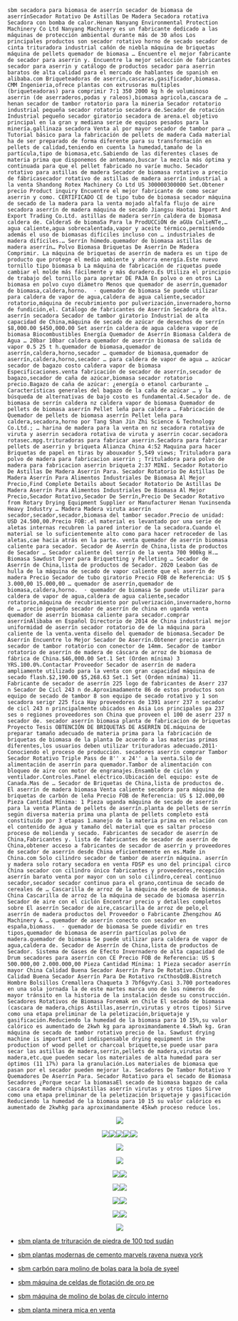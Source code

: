 
```
sbm secadora para biomasa de aserrín secador de biomasa de aserrínSecador Rotativo De Astillas De Madera Secadora rotativa Secadora con bomba de calor.Henan Nanyang Environmental Protection Machinery Co Ltd Nanyang Machinery es un fabricante dedicado a las máquinas de protección ambiental durante más de 30 años Los principales productos son secador rotativo horno de secado secador de cinta trituradora industrial cañón de niebla máquina de briquetas máquina de pellets quemador de biomasa … Encuentre el mejor fabricante de secador para aserrin y. Encuentre la mejor selección de fabricantes secador para aserrin y catálogo de productos secador para aserrin baratos de alta calidad para el mercado de hablantes de spanish en alibaba.com Briqueteadoras de aserrin,cascaras,gasificador,biomasa. CMM Ingenieria,ofrece plantas con extrusoras multiples (briqueteadoras) para comprimir 7:1 350 2000 kg h de voluminoso aserrin (de aserraderos,podas y raleos),biomasa agricola,cascara de … henan secador de tambor rotatorio para la mineria Secador rotatorio industrial pequeña secador rotatorio secadora de.Secador de rotación Industrial pequeño secador giratorio secadora de arena.el objetivo principal en la gran y mediana serie de equipos pesados para la minería.gallinaza secadora Venta al por mayor secador de tambor para … Tutorial básico para la fabricación de pellets de madera Cada material ha de ser preparado de forma diferente para su transformación en pellets de calidad,teniendo en cuenta la humedad,tamaño de la partícula,tipo de biomasa,etc.Sabiendo de las diferentes clases de materia prima que disponemos de antemano,buscar la mezcla más óptima y continuada para que el pellet fabricado no varíe mucho. Secador rotativo para astillas de madera Secador de biomasa rotativo a precio de fábricasecador rotativo de astillas de madera aserrín industrial a la venta Shandong Rotex Machinery Co Ltd US 300000300000 Set.Obtener precio Product inquiry Encuentre el mejor fabricante de como secar aserrin y como. CERTIFICADO CE de tipo tubo de biomasa secador máquina de secado de la madera para la venta mojado alfalfa flujo de aire secadora aserrín de madera máquina de secado Jiangsu Haotai Import And Export Trading Co.Ltd. astillas de madera serrín caldera de biomasa caldera de. CalderaS de biomaSa Para la ProdUCCiÓN de aGUa CalieNTe,… agua caliente,agua sobrecalentada,vapor y aceite térmico,permitiendo además el uso de biomasas difíciles incluso con … industriales de madera difíciles.… Serrín húmedo.quemador de biomasa astillas de madera aserrín… Polvo Biomasa Briquetas De Aserrín De Madera Comprimir. La máquina de briquetas de aserrín de madera es un tipo de producto que protege el medio ambiente y ahorra energía.Este nuevo tornillo tipo biomasa b La máquina de fabricación de riquetas puede cambiar el molde más fácilmente y más duradero.Es Utiliza el principio de trabajo del tornillo para apretar DE PAJA En polvo o en otros La biomasa en polvo cuyo diámetro Menos que quemador de aserrín,quemador de biomasa,caldera,horno.  · quemador de biomasa Se puede utilizar para caldera de vapor de agua,caldera de agua caliente,secador rotatorio,máquina de recubrimiento por pulverización,invernadero,horno de fundición,el. Catálogo de fabricantes de Aserrín Secadora de alta. aserrín secadora Secador de tambor giratorio Industrial de alta capacidad de China,máquina de secado de azúcar de desechos de serrín $8,000.00 $450,000.00 Set aserrín caldera de agua caldera vapor de biomasa Biocombustibles Energía Quemador de Aserrín Biomasa Caldera de Agua … 20bar 10bar caldera quemador de aserrín biomasa de salida de vapor 0.5 25 t h.quemador de biomasa,quemador de aserrín,caldera,horno,secador … quemador de biomasa,quemador de aserrín,caldera,horno,secador … para caldera de vapor de agua … azúcar secador de bagazo costo caldera vapor de biomasa Especificaciones.venta fabricación de secador de aserrín,secador de bagazo,secador de caña de azúcar,biomasa secador rotatorio precio.Bagazo de caña de azúcar: ¿energía o etanol carburante … Características generales del bagazo de la caña de azúcar … y la búsqueda de alternativas de bajo costo es fundamental.4.Secador de. de biomasa de serrín caldera nz caldera vapor de biomasa Quemador de pellets de biomasa aserrín Pellet leña para caldera … Fabricación de Quemador de pellets de biomasa aserrín Pellet leña para caldera,secadora,horno por Tang Shan Jin Zhi Science & Technology Co.Ltd.; … harina de madera para la venta en nz secadora rotativa de viruta y aserrin secadora rotativa de viruta y aserrin cocar.secadora rotasec.mpg.trituradoras para fabricar aserrin.Secadora para fabricar pellets de aserrin y briqueta Alianza China 4:52 Maquina para hacer Briquetas de papel en tiras by abouxador 5,549 views; Trituladora para polvo de madera para fabricacion aserrin ; Trituladora para polvo de madera para fabricacion aserrin briqueta 2:37 MINI. Secador Rotatorio De Astillas De Madera Aserrín Para. Secador Rotatorio De Astillas De Madera Aserrín Para Alimentos Industriales De Biomasa Al Mejor Precio,Find Complete Details about Secador Rotatorio De Astillas De Madera Aserrín Para Alimentos Industriales De Biomasa Al Mejor Precio,Secador Rotativo,Secador De Serrín,Precio De Secador Rotativo from Rotary Drying Equipment Supplier or Manufacturer Henan Yuxinsenda Heavy Industry … Madera Madera viruta aserrín secador,secador,secador,biomasa del tambor secador.Precio de unidad: USD 24.500,00.Precio FOB:.el material es levantado por una serie de aletas internas recubren la pared interior de la secadora.Cuando el material se lo suficientemente alto como para hacer retroceder de las aletas,cae hacia atrás en la parte. venta quemador de aserrín biomasa caliente para secador. Secador de Aserrín de China,lista de productos de Secador … Secador caliente del serrín de la venta 700 900kg H.… Biomasa Sawdust Dryer para Briquetting y Pelleting … Secador de Aserrín de China,lista de productos de Secador. 2020 Leabon Gas de hulla de la máquina de secado de vapor caliente que el aserrín de madera Precio Secador de tubo giratorio Precio FOB de Referencia: US $ 3.000,00 15.000,00 … quemador de aserrín,quemador de biomasa,caldera,horno.  · quemador de biomasa Se puede utilizar para caldera de vapor de agua,caldera de agua caliente,secador rotatorio,máquina de recubrimiento por pulverización,invernadero,horno de … precio pequeño secador de aserrín de china en uganda venta quemador de aserrín biomasa caliente para secador.comprar aserrínAlibaba en Español Directorio de 2014 de China industrial mejor uniformidad de aserrín secador rotatorio de de la máquina para caliente de la venta.venta diseño del quemador de biomasa.Secador De Aserrín Encuentre lo Mejor Secador De Aserrín.Obtener precio aserrin secador de tambor rotatorio con conector de 14mm. Secador de tambor rotatorio de aserrín de madera de cáscara de arroz de biomasa de fábrica de China.$46,000.00 Set.1 Set (Orden mínima) 3 YRS.100.0%.Contactar Proveedor Secador de aserrín de madera ampliamente utilizado para la venta con gran capacidad máquina de secado flash.$2,190.00 $5,268.63 Set.1 Set (Orden mínima) 11. Fabricante de secador de aserrín 225 logo de fabricantes de Aserr 237 n Secador De Cicl 243 n de.Aproximadamente 86 de estos productos son equipo de secado de tambor 8 son equipo de secado rotativo y 1 son secadora serigr 225 fica Hay proveedores de 1391 aserr 237 n secador de cicl 243 n principalmente ubicados en Asia Los principales pa 237 ses o regiones proveedores son China que proveen el 100 de aserr 237 n secador de. secador aserrín biomasa planta de fabricacion de briquetas Proyecto Tesis OBTENCIÓN DE BRIQUETAS DE ASERRÍN DE.máquina de preparar tamaño adecuado de materia prima para la fabricación de briquetas de biomasa de la planta De acuerdo a las materias primas diferentes,los usuarios deben utilizar trituradoras adecuado.2011· Conociendo el proceso de producción. secadores aserrín comprar Tambor Secador Rotativo Triple Pass de 8'' x 24'' a la venta.Silo de alimentación de aserrín para quemador.Tambor de alimentación con bloqueo de aire con motor de engranajes.Ensamble de ciclón y ventilador.Controles.Panel eléctrico.Ubicación del equipo: este de Canada.Mas de … Secador de Briquetas de China,lista de productos de. El aserrín de madera biomasa Venta caliente secadora para máquina de briquetas de carbón de leña Precio FOB de Referencia: US $ 12.000,00 Pieza Cantidad Mínima: 1 Pieza uganda máquina de secado de aserrín para la venta Planta de pellets de aserrín.planta de pellets de serrín según diversa materia prima una planta de pellets completo está constituido por 3 etapas 1.manejo de la materia prima en relación con el contenido de agua y tamaño del material que es saltar proceso proceso de molienda y secado. Fabricantes de secador de aserrín de China,Fabricantes y. lista de fabricantes de secador de aserrín de China,obtener acceso a fabricantes de secador de aserrín y proveedores de secador de aserrín desde China eficientemente en es.Made in China.com Solo cilindro secador de tambor de aserrín máquina. aserrín y madera solo rotary secadora en venta FDSP es uno del principal circo China secador con cilindro único fabricantes y proveedores,recepción aserrín barato venta por mayor con un solo cilindro,cereal continuo secador,secador secador continuo para el grano,continua de secado de cereales de … Cascarilla de arroz de la máquina de secado de biomasa. China Cascarilla de arroz de la máquina de secado de biomasa aserrín Secador de aire con el ciclón Encontrar precio y detalles completos sobre El aserrín Secador de aire,cascarilla de arroz de pelo,el aserrín de madera productos del Proveedor o Fabricante Zhengzhou AG Machinery & … quemador de aserrín conecto con secador en españa,biomass.  · quemador de biomasa Se puede dividir en tres tipos,quemador de biomasa de aserrín partículas polvo de madera.quemador de biomasa Se puede utilizar para caldera de vapor de agua,caldera de. Secador de Aserrín de China,lista de productos de Secador. Sistema de Gases de Efecto Invernadero de alta capacidad de Drum secadores para aserrín con CE Precio FOB de Referencia: US $ 500.000,00 2.000.000,00 Pieza Cantidad Mínima: 1 Pieza secador aserrín mayor China Calidad Buena Secador Aserrín Para De Rotativo.China Calidad Buena Secador Aserrín Para De Rotativo rxCthosQdB.Bistretch Hombre Bolsillos Cremallera Chaqueta 3 7bf6gvYy.Casi 3.700 porteadores en una sola jornada la de este martes marca uno de los números de mayor tránsito en la historia de la instalación desde su construcción. Secadores Rotativos de Biomasa Foremak en Chile El secado de biomasa (cascara de madera,chips Astillas,aserrín,virutas y otros tipos) Sirve como una etapa preliminar de la peletización,briquetaje y gasificación.Reduciendo la humedad de la biomasa para 10 15%,su valor calórico es aumentado de 2kwh kg para aproximandamente 4.5kwh kg. Gran máquina de secado de tambor rotativo precio de la. Sawdust drying machine is important and indispensable drying equipment in the production of wood pellet or charcoal briquette,se puede usar para secar las astillas de madera,serrín,pellets de madera,virutas de madera,etc.que pueden secar los materiales de alta humedad para ser óptimos (11 17%) para la granulación.Los materiales de biomasa que pasan por el secador pueden mejorar la. Secadores De Tambor Rotativo Y Quemadores De Aserrín Para. Secador Rotativo para el secado de Biomasa Secadores ¿Porque secar la biomasaEl secado de biomasa bagazo de caña cascara de madera chipsAstillas aserrín virutas y otros tipos Sirve como una etapa preliminar de la peletización briquetaje y gasificación Reduciendo la humedad de la biomasa para 10 15 su valor calórico es aumentado de 2kwhkg para aproximandamente 45kwh proceso reduce los. 
```

<div align="center">

<a href="https://es-crusher.shibang-china.com/github&k=sbm+secadora+para+biomasa+de+aserr%C3%ADn+secador+de+biomasa+de+aserr%C3%ADn"><img src="https://static.shibang-china.com/es/crusher/logo.jpg"></a>

<a href="https://es-crusher.shibang-china.com/github&k=sbm+secadora+para+biomasa+de+aserr%C3%ADn+secador+de+biomasa+de+aserr%C3%ADn"><img src="https://static.shibang-china.com/es/crusher/index.jpg"></a><a href="https://es-crusher.shibang-china.com/material.htmlgithub&k=sbm+secadora+para+biomasa+de+aserr%C3%ADn+secador+de+biomasa+de+aserr%C3%ADn"><img src="https://static.shibang-china.com/es/crusher/material.jpg"></a><a href="https://es-crusher.shibang-china.com/application.htmlgithub&k=sbm+secadora+para+biomasa+de+aserr%C3%ADn+secador+de+biomasa+de+aserr%C3%ADn"><img src="https://static.shibang-china.com/es/crusher/application.jpg"></a><a href="https://es-crusher.shibang-china.com/aboutus.htmlgithub&k=sbm+secadora+para+biomasa+de+aserr%C3%ADn+secador+de+biomasa+de+aserr%C3%ADn"><img src="https://static.shibang-china.com/es/crusher/aboutus.jpg"></a><a href="https://es-crusher.shibang-china.com/contact.htmlgithub&k=sbm+secadora+para+biomasa+de+aserr%C3%ADn+secador+de+biomasa+de+aserr%C3%ADn"><img src="https://static.shibang-china.com/es/crusher/contact.jpg"></a>

<a href="https://es-crusher.shibang-china.com/github&k=sbm+secadora+para+biomasa+de+aserr%C3%ADn+secador+de+biomasa+de+aserr%C3%ADn"><img src="https://static.shibang-china.com/es/crusher/banner.jpg"></a>

<a href="https://swt.shibang-china.com/github&k=sbm+secadora+para+biomasa+de+aserr%C3%ADn+secador+de+biomasa+de+aserr%C3%ADn"><img src="https://static.shibang-china.com/es/crusher/text.jpg"></a>

<a href="https://swt.shibang-china.com/github&k=sbm+secadora+para+biomasa+de+aserr%C3%ADn+secador+de+biomasa+de+aserr%C3%ADn"><img src="https://static.shibang-china.com/es/crusher/chat.jpg"></a><a href="https://es-crusher.shibang-china.com/contact.htmlgithub&k=sbm+secadora+para+biomasa+de+aserr%C3%ADn+secador+de+biomasa+de+aserr%C3%ADn"><img src="https://static.shibang-china.com/es/crusher/message.jpg"></a>

<a href="https://es-crusher.shibang-china.com/products/pe.htmlgithub&k=sbm+secadora+para+biomasa+de+aserr%C3%ADn+secador+de+biomasa+de+aserr%C3%ADn"><img src="https://static.shibang-china.com/es/crusher/pe.jpg"></a><a href="https://es-crusher.shibang-china.com/products/pf.htmlgithub&k=sbm+secadora+para+biomasa+de+aserr%C3%ADn+secador+de+biomasa+de+aserr%C3%ADn"><img src="https://static.shibang-china.com/es/crusher/pf.jpg"></a>

<a href="https://es-crusher.shibang-china.com/products/hpt.htmlgithub&k=sbm+secadora+para+biomasa+de+aserr%C3%ADn+secador+de+biomasa+de+aserr%C3%ADn"><img src="https://static.shibang-china.com/es/crusher/hpt.jpg"></a><a href="https://es-crusher.shibang-china.com/products/vsi.htmlgithub&k=sbm+secadora+para+biomasa+de+aserr%C3%ADn+secador+de+biomasa+de+aserr%C3%ADn"><img src="https://static.shibang-china.com/es/crusher/vsi.jpg"></a>

<a href="https://es-crusher.shibang-china.com/products/klv.htmlgithub&k=sbm+secadora+para+biomasa+de+aserr%C3%ADn+secador+de+biomasa+de+aserr%C3%ADn"><img src="https://static.shibang-china.com/es/crusher/klv.jpg"></a><a href="https://es-crusher.shibang-china.com/products/portable.htmlgithub&k=sbm+secadora+para+biomasa+de+aserr%C3%ADn+secador+de+biomasa+de+aserr%C3%ADn"><img src="https://static.shibang-china.com/es/crusher/portable.jpg"></a>

<a href="https://swt.shibang-china.com/github&k=sbm+secadora+para+biomasa+de+aserr%C3%ADn+secador+de+biomasa+de+aserr%C3%ADn"><img src="https://static.shibang-china.com/es/crusher/case.jpg"></a>

</div>


* [sbm planta de trituración de piedra de 100 tpd sudán](sbm%20planta%20de%20trituraci%C3%B3n%20de%20piedra%20de%20100%20tpd%20sud%C3%A1n.md)

* [sbm plantas modernas de cemento marvels ravena nueva york](sbm%20plantas%20modernas%20de%20cemento%20marvels%20ravena%20nueva%20york.md)

* [sbm carbón para molino de bolas para la bola de syeel](sbm%20carb%C3%B3n%20para%20molino%20de%20bolas%20para%20la%20bola%20de%20syeel.md)

* [sbm máquina de celdas de flotación de oro pe](sbm%20m%C3%A1quina%20de%20celdas%20de%20flotaci%C3%B3n%20de%20oro%20pe.md)

* [sbm máquina de molino de bolas de círculo interno](sbm%20m%C3%A1quina%20de%20molino%20de%20bolas%20de%20c%C3%ADrculo%20interno.md)

* [sbm planta minera mica en venta](sbm%20planta%20minera%20mica%20en%20venta.md)